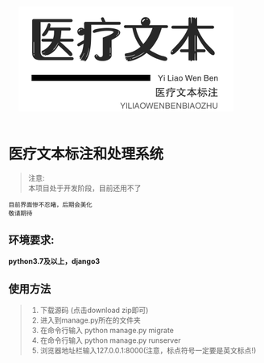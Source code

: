 <!--
 * @Author: Syngou
 * @Date: 2020-11-13 11:50:08
 * @LastEditTime: 2020-11-30 00:44:58
 * @Description: 介绍
 * @LastEditor: Syngou
-->
<div>
<img src="./logo.png" alt="图片无法显示" style="margin:20px">
</div>

# 医疗文本标注和处理系统
>   注意:  
>  本项目处于开发阶段，目前还用不了
>

```
目前界面惨不忍睹，后期会美化
敬请期待
```

## 环境要求:
<strong>python3.7及以上，django3 </strong> 

## 使用方法
> 1.   下载源码  (点击download zip即可)  
> 2.   进入到manage.py所在的文件夹  
> 3.   在命令行输入  python manage.py migrate  
> 4.  在命令行输入 python manage.py runserver  
> 5.   浏览器地址栏输入127.0.0.1:8000(注意，标点符号一定要是英文标点!)
